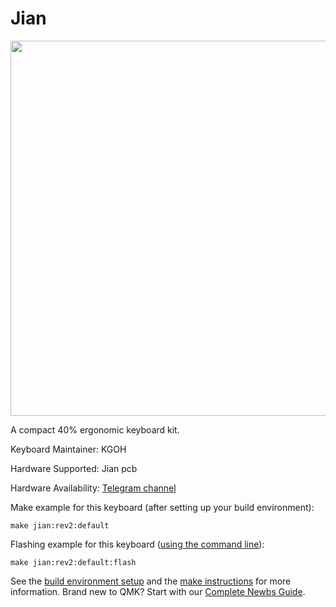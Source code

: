 # Jian

<img src="https://i.imgur.com/XUzcaWG.png" data-canonical-src="Jian" width="600"/>

A compact 40% ergonomic keyboard kit.

Keyboard Maintainer: KGOH

Hardware Supported: Jian pcb

Hardware Availability: [Telegram channel](https://t.me/KgOfHedgehogs)

Make example for this keyboard (after setting up your build environment):

    make jian:rev2:default

Flashing example for this keyboard ([using the command line](https://docs.qmk.fm/#/newbs_flashing?id=flash-your-keyboard-from-the-command-line)):

    make jian:rev2:default:flash

See the [build environment setup](https://docs.qmk.fm/#/getting_started_build_tools) and the [make instructions](https://docs.qmk.fm/#/getting_started_make_guide) for more information. Brand new to QMK? Start with our [Complete Newbs Guide](https://docs.qmk.fm/#/newbs).

